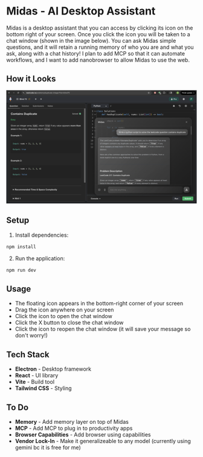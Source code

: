 # Midas - AI Desktop Assistant

Midas is a desktop assistant that you can access by clicking its icon on the bottom right of your screen. Once you click the icon you will be taken to a chat window (shown in the image below). You can ask Midas simple questions, and it will retain a running memory of who you are and what you ask, along with a chat history! I plan to add MCP so that it can automate workflows, and I want to add nanobrowser to allow Midas to use the web. 

## How it Looks

![Midas Assistant Demo](images/IMG_9459.png)


## Setup

1. Install dependencies:
```bash
npm install
```

2. Run the application:
```bash
npm run dev
```

## Usage

- The floating icon appears in the bottom-right corner of your screen
- Drag the icon anywhere on your screen
- Click the icon to open the chat window
- Click the X button to close the chat window
- Click the icon to reopen the chat window (it will save your message so don't worry!)

## Tech Stack

- **Electron** - Desktop framework
- **React** - UI library
- **Vite** - Build tool
- **Tailwind CSS** - Styling

## To Do

- **Memory** - Add memory layer on top of Midas
- **MCP** - Add MCP to plug in to productivity apps
- **Browser Capabilities** - Add browser using capabilities
- **Vendor Lock-In** - Make it generalizeable to any model (currently using gemini bc it is free for me)

